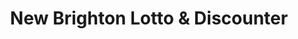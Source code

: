 ---
title: "New Brighton Lotto & Discounter"
url: /christchurch/new-brighton-lotto-und-discounter/
shop: Lebensmittel
---